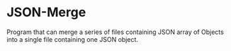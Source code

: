 # JSON-Merge
Program that can merge a series of files containing JSON array of Objects into a single file containing one JSON object. 
